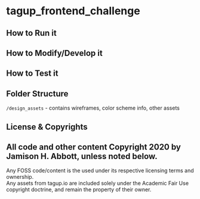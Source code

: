 # tagup_frontend_challenge
## How to Run it
## How to Modify/Develop it
## How to Test it
## Folder Structure
`/design_assets` - contains wireframes, color scheme info, other assets
## License & Copyrights
All code and other content Copyright 2020 by Jamison H. Abbott, unless noted below.  
---
Any FOSS code/content is the used under its respective licensing terms and ownership.  
Any assets from tagup.io are included solely under the Academic Fair Use copyright doctrine, and remain the property of their owner.
